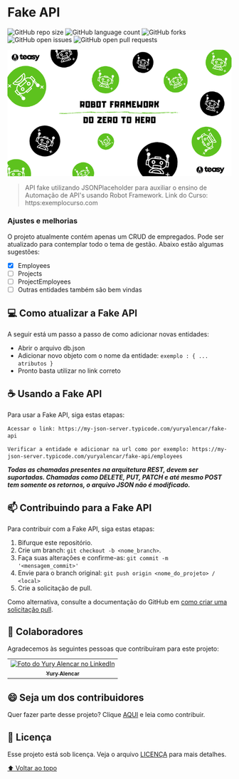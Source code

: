 # Fake API

![GitHub repo size](https://img.shields.io/github/repo-size/yuryalencar/fake-api?style=for-the-badge)
![GitHub language count](https://img.shields.io/github/languages/count/yuryalencar/fake-api?style=for-the-badge)
![GitHub forks](https://img.shields.io/github/forks/yuryalencar/fake-api?style=for-the-badge)
![GitHub open issues](https://img.shields.io/github/issues/yuryalencar/fake-api?style=for-the-badge)
![GitHub open pull requests](https://img.shields.io/github/issues-pr/yuryalencar/fake-api?style=for-the-badge)

<div align="center">
  <img src="https://github.com/yuryalencar/fake-api/blob/main/Robot%20framework.png" alt="Banner do Curso">
</div>
  
> API fake utilizando JSONPlaceholder para auxiliar o ensino de Automação de API's usando Robot Framework. Link do Curso: https:exemplocurso.com

### Ajustes e melhorias

O projeto atualmente contém apenas um CRUD de empregados. Pode ser atualizado para contemplar todo o tema de gestão. Abaixo estão algumas sugestões:

- [x] Employees
- [ ] Projects
- [ ] ProjectEmployees
- [ ] Outras entidades também são bem vindas

## 💻 Como atualizar a Fake API

A seguir está um passo a passo de como adicionar novas entidades:

* Abrir o arquivo db.json
* Adicionar novo objeto com o nome da entidade: `exemplo : { ... atributos }`
* Pronto basta utilizar no link correto

## ☕ Usando a Fake API

Para usar a Fake API, siga estas etapas:

```
Acessar o link: https://my-json-server.typicode.com/yuryalencar/fake-api
```

```
Verificar a entidade e adicionar na url como por exemplo: https://my-json-server.typicode.com/yuryalencar/fake-api/employees
```

**_Todas as chamadas presentes na arquitetura REST, devem ser suportadas. Chamadas como DELETE, PUT, PATCH e até mesmo POST tem somente os retornos, o arquivo JSON não é modificado._**

## 📫 Contribuindo para a Fake API
<!---Se o seu README for longo ou se você tiver algum processo ou etapas específicas que deseja que os contribuidores sigam, considere a criação de um arquivo CONTRIBUTING.md separado--->
Para contribuir com a Fake API, siga estas etapas:

1. Bifurque este repositório.
2. Crie um branch: `git checkout -b <nome_branch>`.
3. Faça suas alterações e confirme-as: `git commit -m '<mensagem_commit>'`
4. Envie para o branch original: `git push origin <nome_do_projeto> / <local>`
5. Crie a solicitação de pull.

Como alternativa, consulte a documentação do GitHub em [como criar uma solicitação pull](https://help.github.com/en/github/collaborating-with-issues-and-pull-requests/creating-a-pull-request).

## 🤝 Colaboradores

Agradecemos às seguintes pessoas que contribuíram para este projeto:

<table>
  <tr>
    <td align="center">
      <a href="#">
        <img src=https://media-exp1.licdn.com/dms/image/C4E03AQEX-TUugmJlAA/profile-displayphoto-shrink_400_400/0/1634681320995?e=1646265600&v=beta&t=5Z-OuH8411pjAtZUjdAVsnV2eWEnzu3tF7N42DMvknM width="100px;" alt="Foto do Yury Alencar no LinkedIn"/><br>
        <sub>
          <b>Yury Alencar</b>
        </sub>
      </a>
    </td>
  </tr>
</table>


## 😄 Seja um dos contribuidores<br>

Quer fazer parte desse projeto? Clique [AQUI](CONTRIBUTING.md) e leia como contribuir.

## 📝 Licença

Esse projeto está sob licença. Veja o arquivo [LICENÇA](LICENSE.md) para mais detalhes.

[⬆ Voltar ao topo](#fake-api)<br>

